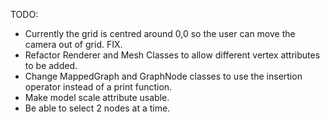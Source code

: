 TODO:

- Currently the grid is centred around 0,0 so the user can move the camera out of grid. FIX.
- Refactor Renderer and Mesh Classes to allow different vertex attributes to be added.
- Change MappedGraph and GraphNode classes to use the insertion operator instead of a print function.
- Make model scale attribute usable.
- Be able to select 2 nodes at a time.